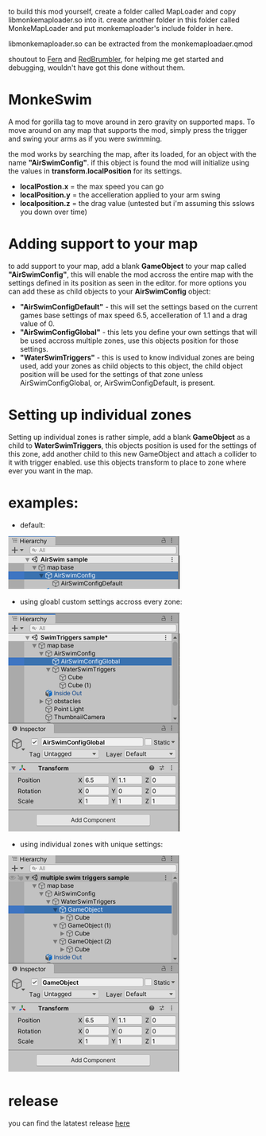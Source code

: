 to build this mod yourself, create a folder called MapLoader and copy libmonkemaploader.so into it. create another folder in this folder called MonkeMapLoader and put monkemaploader's include folder in here.

libmonkemaploader.so can be extracted from the monkemaploadaer.qmod

shoutout to [Fern](https://github.com/Fernthedev) and [RedBrumbler](https://github.com/RedBrumbler), for helping me get started and debugging, wouldn't have got this done without them.

# MonkeSwim
A mod for gorilla tag to move around in zero gravity on supported maps. To move around on any map that supports the mod, simply press the trigger and swing your arms as if you were swimming.

the mod works by searching the map, after its loaded, for an object with the name **"AirSwimConfig"**. if this object is found the mod will initialize using the values in **transform.localPosition** for its settings.
- **localPostion.x** = the max speed you can go
- **localPosition.y** = the accelleration applied to your arm swing
- **localposition.z** = the drag value (untested but i'm assuming this sslows you down over time)

# Adding support to your map
to add support to your map, add a blank **GameObject** to your map called **"AirSwimConfig"**, this will enable the mod accross the entire map with the settings defined in its position as seen in the editor.
for more options you can add these as child objects to your **AirSwimConfig** object:
- **"AirSwimConfigDefault"** - this will set the settings based on the current games base settings of max speed 6.5, accelleration of 1.1 and a drag value of 0.
- **"AirSwimConfigGlobal"** - this lets you define your own settings that will be used accross multiple zones, use this objects position for those settings.
- **"WaterSwimTriggers"** - this is used to know individual zones are being used, add your zones as child objects to this object, the child object position will be used for the settings of that zone unless AirSwimConfigGlobal, or, AirSwimConfigDefault, is present.

# Setting up individual zones
Setting up individual zones is rather simple, add a blank **GameObject** as a child to **WaterSwimTriggers**, this objects position is used for the settings of this zone, add another child to this new GameObject and attach a collider to it with trigger enabled. use this objects transform to place to zone where ever you want in the map.

# examples:
- default:

![default example](https://raw.githubusercontent.com/AHauntedArmy/MonkeSwim/master/images/default%20example.PNG)

- using gloabl custom settings accross every zone:

![global custom settings example](https://raw.githubusercontent.com/AHauntedArmy/MonkeSwim/master/images/globalconfig%20example.PNG)

- using individual zones with unique settings:

![unique individual zone settings](https://raw.githubusercontent.com/AHauntedArmy/MonkeSwim/master/images/multiple%20zones%20example.PNG)

# release 
you can find the latatest release [here](https://github.com/AHauntedArmy/MonkeSwim-Quest/releases/latest)